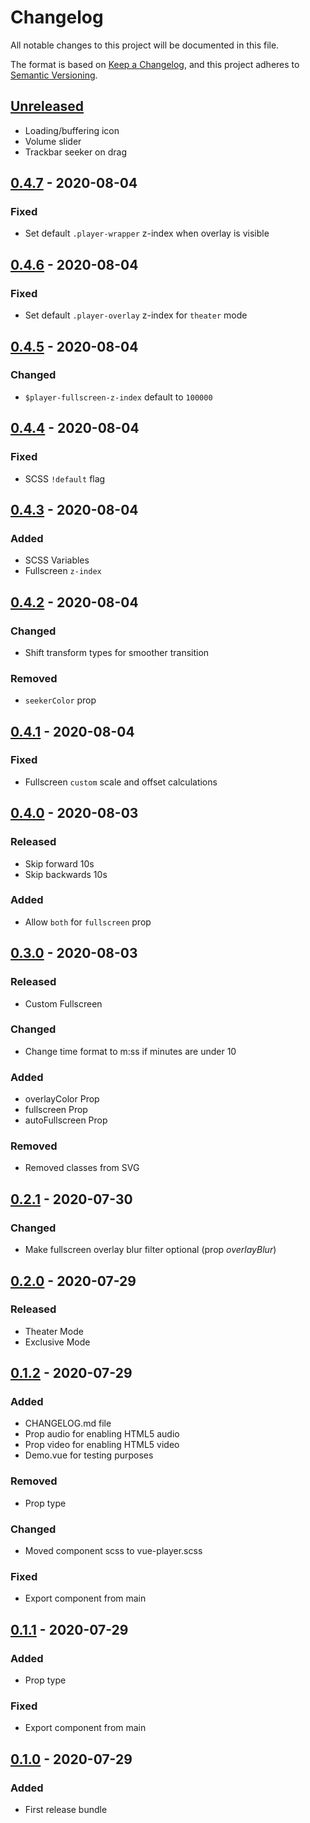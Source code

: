 # Changelog

All notable changes to this project will be documented in this file.

The format is based on [Keep a Changelog](https://keepachangelog.com/en/1.0.0/),
and this project adheres to [Semantic Versioning](https://semver.org/spec/v2.0.0.html).

## [Unreleased]

- Loading/buffering icon
- Volume slider
- Trackbar seeker on drag

## [0.4.7] - 2020-08-04

### Fixed

- Set default `.player-wrapper` z-index when overlay is visible

## [0.4.6] - 2020-08-04

### Fixed

- Set default `.player-overlay` z-index for `theater` mode

## [0.4.5] - 2020-08-04

### Changed

- `$player-fullscreen-z-index` default to `100000`

## [0.4.4] - 2020-08-04

### Fixed

- SCSS `!default` flag

## [0.4.3] - 2020-08-04

### Added

- SCSS Variables
- Fullscreen `z-index`

## [0.4.2] - 2020-08-04

### Changed

- Shift transform types for smoother transition

### Removed

- `seekerColor` prop

## [0.4.1] - 2020-08-04

### Fixed

- Fullscreen `custom` scale and offset calculations

## [0.4.0] - 2020-08-03

### Released

- Skip forward 10s
- Skip backwards 10s

### Added

- Allow `both` for `fullscreen` prop

## [0.3.0] - 2020-08-03

### Released

- Custom Fullscreen

### Changed

- Change time format to m:ss if minutes are under 10

### Added

- overlayColor Prop
- fullscreen Prop
- autoFullscreen Prop

### Removed

- Removed classes from SVG

## [0.2.1] - 2020-07-30

### Changed

- Make fullscreen overlay blur filter optional (prop _overlayBlur_)

## [0.2.0] - 2020-07-29

### Released

- Theater Mode
- Exclusive Mode

## [0.1.2] - 2020-07-29

### Added

- CHANGELOG.md file
- Prop audio for enabling HTML5 audio
- Prop video for enabling HTML5 video
- Demo.vue for testing purposes

### Removed

- Prop type

### Changed

- Moved component scss to vue-player.scss

### Fixed

- Export component from main

## [0.1.1] - 2020-07-29

### Added

- Prop type

### Fixed

- Export component from main

## [0.1.0] - 2020-07-29

### Added

- First release bundle

[unreleased]: https://github.com/iomariani/vue-player/compare/v0.4.7...HEAD
[0.4.7]: https://github.com/iomariani/vue-player/releases/tag/v0.4.7
[0.4.6]: https://github.com/iomariani/vue-player/releases/tag/v0.4.6
[0.4.5]: https://github.com/iomariani/vue-player/releases/tag/v0.4.5
[0.4.4]: https://github.com/iomariani/vue-player/releases/tag/v0.4.4
[0.4.3]: https://github.com/iomariani/vue-player/releases/tag/v0.4.3
[0.4.2]: https://github.com/iomariani/vue-player/releases/tag/v0.4.2
[0.4.1]: https://github.com/iomariani/vue-player/releases/tag/v0.4.1
[0.4.0]: https://github.com/iomariani/vue-player/releases/tag/v0.4.0
[0.3.0]: https://github.com/iomariani/vue-player/releases/tag/v0.3.0
[0.2.1]: https://github.com/iomariani/vue-player/releases/tag/v0.2.1
[0.2.0]: https://github.com/iomariani/vue-player/releases/tag/v0.2.0
[0.1.2]: https://github.com/iomariani/vue-player/releases/tag/v0.1.2
[0.1.1]: https://github.com/iomariani/vue-player/releases/tag/v0.1.1
[0.1.0]: https://github.com/iomariani/vue-player/releases/tag/v0.1.0
